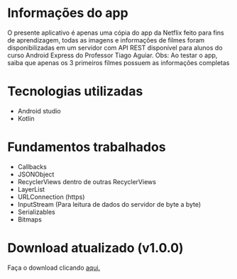 # Informações do app
O presente aplicativo é apenas uma cópia do app da Netflix feito para fins de aprendizagem, todas as imagens e informações de filmes foram disponibilizadas em um servidor com API REST disponível para alunos do curso Android Express do Professor Tiago Aguiar.
Obs: Ao testar o app, saiba que apenas os 3 primeiros filmes possuem as informações completas

# Tecnologias utilizadas
- Android studio
- Kotlin

# Fundamentos trabalhados
- Callbacks
- JSONObject
- RecyclerViews dentro de outras RecyclerViews
- LayerList
- URLConnection (https)
- InputStream (Para leitura de dados do servidor de byte a byte)
- Serializables
- Bitmaps

# Download atualizado (v1.0.0)
Faça o download clicando [aqui.]()


